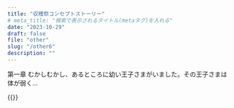 ```yaml
---
title: "収穫祭コンセプトストーリー"
# meta_title: "検索で表示されるタイトル(metaタグ)を入れる"
date: "2023-10-29"
draft: false
file: "other"
slug: "/other6"
description: ""
---
```

第一章
むかしむかし、あるところに幼い王子さまがいました。その王子さまは体が弱く...

{{<inlink link = "img/Fantsia12.pdf" text = "コンセプトストーリーを読む">}}